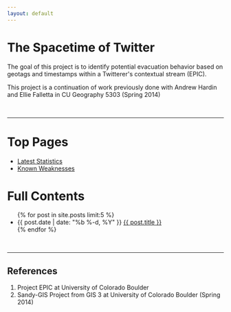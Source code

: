```yaml
---
layout: default
---
```


<script src="https://gist.github.com/jenningsanderson/574b51634bcc0d615449.js"></script>

<div class="home">

  <h1>The Spacetime of Twitter</h1>

  <p>The goal of this project is to identify potential evacuation behavior based on geotags and timestamps within a Twitterer's contextual stream (EPIC).

  </p>

  <p>This project is a continuation of work previously done with Andrew Hardin and Ellie Falletta in CU Geography 5303 (Spring 2014)</p>

  <br>
  <hr>
  
  <h1>Top Pages</h1>

  <ul class="posts">
  		<li><a class="post-link" href="{{site.baseurl}}/Statistics">Latest Statistics</a></li>
		<li><a class="post-link" href="{{site.baseurl}}/weaknesses">Known Weaknesses</a></li>
  </ul>
  
  
  
  <h1>Full Contents</h1>

   <ul class="posts">
     {% for post in site.posts limit:5 %}
       <li>
         <span class="post-date">{{ post.date | date: "%b %-d, %Y" }}</span>
         <a class="post-link" href="{{ post.url | prepend: site.baseurl }}">{{ post.title }}</a>
       </li>
     {% endfor %}
   </ul>

  <br>
  <hr>
  <h2>References</h2>
  <ol>
    <li>Project EPIC at University of Colorado Boulder</li>
    <li>Sandy-GIS Project from GIS 3 at University of Colorado Boulder (Spring 2014)</li>
  </ol>

</div>
